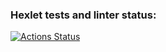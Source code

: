 ### Hexlet tests and linter status:
[![Actions Status](https://github.com/Evgenii-Prokofev/python-project-52/actions/workflows/hexlet-check.yml/badge.svg)](https://github.com/Evgenii-Prokofev/python-project-52/actions)